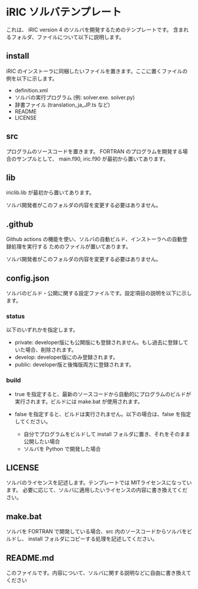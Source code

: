 # iRIC ソルバテンプレート

これは、 iRIC version 4 のソルバを開発するためのテンプレートです。
含まれるフォルダ、ファイルについて以下に説明します。

## install

iRIC のインストーラに同梱したいファイルを置きます。ここに置くファイルの例を以下に示します。

* definition.xml
* ソルバの実行プログラム (例: solver.exe. solver.py)
* 辞書ファイル (translation_ja_JP.ts など)
* README
* LICENSE

## src

プログラムのソースコードを置きます。
FORTRAN のプログラムを開発する場合のサンプルとして、 main.f90, iric.f90 が最初から置いてあります。

## lib

iriclib.lib が最初から置いてあります。

ソルバ開発者がこのフォルダの内容を変更する必要はありません。

## .github

Github actions の機能を使い、ソルバの自動ビルド、インストーラへの自動登録処理を実行する
ためのファイルが置いてあります。

ソルバ開発者がこのフォルダの内容を変更する必要はありません。

## config.json

ソルバのビルド・公開に関する設定ファイルです。設定項目の説明を以下に示します。

### status

以下のいずれかを指定します。

* private: developer版にも公開版にも登録されません。もし過去に登録していた場合、削除されます。
* develop: developer版にのみ登録されます。
* public: developer版と後悔版両方に登録されます。

### build

* true を指定すると、最新のソースコードから自動的にプログラムのビルドが実行されます。ビルドには make.bat が使用されます。

* false を指定すると、ビルドは実行されません。以下の場合は、false を指定してください。

  * 自分でプログラムをビルドして install フォルダに置き、それをそのまま公開したい場合
  * ソルバを Python で開発した場合

## LICENSE

ソルバのライセンスを記述します。テンプレートでは MITライセンスになっています。
必要に応じて、ソルバに適用したいライセンスの内容に書き換えてください。

## make.bat

ソルバを FORTRAN で開発している場合、src 内のソースコードからソルバをビルドし、
install フォルダにコピーする処理を記述してください。

## README.md

このファイルです。内容について、ソルバに関する説明などに自由に書き換えてください
